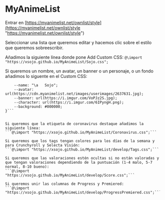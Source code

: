 # MyAnimeList

Entrar en [https://myanimelist.net/ownlist/style](https://myanimelist.net/ownlist/style "https://myanimelist.net/ownlist/style")

Seleccionar una lista que queremos editar y hacemos clic sobre el estilo que queremos sobreescribir.

Añadimos la siguiente línea donde pone Add Custom CSS:
```@\import "https://xsojo.github.io/MyAnimeList/Sojo.css";```


Si queremos un nombre, un avatar, un banner o un personaje, o un fondo añadimos lo siguente en el Custom CSS:

```:root {
    --name: "\a   Sojo";
    --avatar: url(https://cdn.myanimelist.net/images/userimages/2637631.jpg);
    --banner: url(https://i.imgur.com/VoPJz2S.jpg);
    --character: url(https://i.imgur.com/6IPyngH.png);
    --background: #000000;
}```


Si queremos que la etiqueta de coronavirus destaque añadimos la siguiente línea:
```@\import "https://xsojo.github.io/MyAnimeList/Coronavirus.css";```

Si queremos que los tags tengan colores para los días de la semana y para Crunchyroll y Selecta Visión:
```@\import "https://xsojo.github.io/MyAnimeList/develop/Tags.css";```

Si queremos que las valoraciones estén ocultas si no están valoradas y que tengan valoraciones dependiendo de la puntuación (1-4 malo, 5-7 normal, 8-10 bueno):
```@\import "https://xsojo.github.io/MyAnimeList/develop/Score.css";```

Si queremos unir las columnas de Progress y Premiered:
```@\import "https://xsojo.github.io/MyAnimeList/develop/ProgressPremiered.css";```